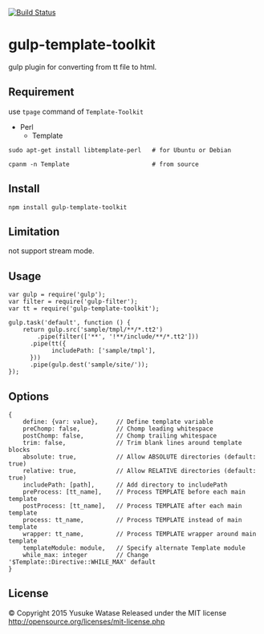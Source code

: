 [![Build Status](https://travis-ci.org/ywatase/gulp-template-toolkit.svg?branch=master)](https://travis-ci.org/ywatase/gulp-template-toolkit)

gulp-template-toolkit
===

gulp plugin for converting from tt file to html.

## Requirement

use `tpage` command of `Template-Toolkit`

* Perl
	* Template

```
sudo apt-get install libtemplate-perl   # for Ubuntu or Debian
```

```
cpanm -n Template                       # from source
```

## Install

```
npm install gulp-template-toolkit
```

## Limitation

not support stream mode.

## Usage

```
var gulp = require('gulp');
var filter = require('gulp-filter');
var tt = require('gulp-template-toolkit');

gulp.task('default', function () {
    return gulp.src('sample/tmpl/**/*.tt2')
	    .pipe(filter(['**', '!**/include/**/*.tt2']))
      .pipe(tt({
		    includePath: ['sample/tmpl'],
      }))
      .pipe(gulp.dest('sample/site/'));
});
```

## Options

```
{
	define: {var: value},     // Define template variable
	preChomp: false,          // Chomp leading whitespace
	postChomp: false,         // Chomp trailing whitespace
	trim: false,              // Trim blank lines around template blocks
	absolute: true,           // Allow ABSOLUTE directories (default: true)
	relative: true,           // Allow RELATIVE directories (default: true)
	includePath: [path],      // Add directory to includePath
	preProcess: [tt_name],    // Process TEMPLATE before each main template
	postProcess: [tt_name],   // Process TEMPLATE after each main template
	process: tt_name,         // Process TEMPLATE instead of main template
	wrapper: tt_name,         // Process TEMPLATE wrapper around main template
	templateModule: module,   // Specify alternate Template module
	while_max: integer        // Change '$Template::Directive::WHILE_MAX' default
}
```

## License

© Copyright 2015 Yusuke Watase
Released under the MIT license
http://opensource.org/licenses/mit-license.php
